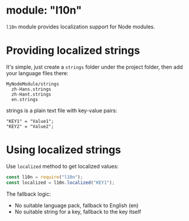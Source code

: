 # module: "l10n"

`l10n` module provides localization support for Node modules.

# Providing localized strings

It's simple, just create a `strings` folder under the project folder, then add your language files there:

```
MyNodeModule/strings
  zh-Hans.strings
  zh-Hant.strings
  en.strings
```

strings is a plain text file with key-value pairs:

```
"KEY1" = "Value1";
"KEY2" = "Value2";
```

# Using localized strings

Use `localized` method to get localized values:

```js
const l10n = require("l10n");
const localized = l10n.localized("KEY1");
```

The fallback logic:

- No suitable language pack, fallback to English (en)
- No suitable string for a key, fallback to the key itself